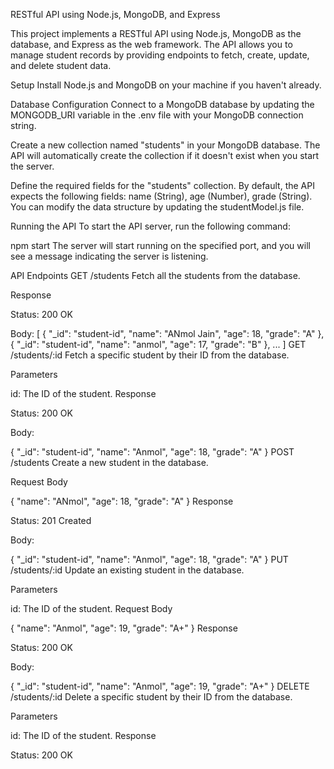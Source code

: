 RESTful API using Node.js, MongoDB, and Express

This project implements a RESTful API using Node.js, MongoDB as the database, and Express as the web framework. The API allows you to manage student records by providing endpoints to fetch, create, update, and delete student data.

Setup Install Node.js and MongoDB on your machine if you haven't already.


Database Configuration Connect to a MongoDB database by updating the MONGODB_URI variable in the .env file with your MongoDB connection string.

Create a new collection named "students" in your MongoDB database. The API will automatically create the collection if it doesn't exist when you start the server.

Define the required fields for the "students" collection. By default, the API expects the following fields: name (String), age (Number), grade (String). You can modify the data structure by updating the studentModel.js file.

Running the API To start the API server, run the following command:


npm start The server will start running on the specified port, and you will see a message indicating the server is listening.

API Endpoints GET /students Fetch all the students from the database.

Response

Status: 200 OK

Body: [ { "_id": "student-id", "name": "ANmol Jain", "age": 18, "grade": "A" }, { "_id": "student-id", "name": "anmol", "age": 17, "grade": "B" }, ... ] GET /students/:id Fetch a specific student by their ID from the database.

Parameters

id: The ID of the student. Response

Status: 200 OK

Body:

{ "_id": "student-id", "name": "Anmol", "age": 18, "grade": "A" } POST /students Create a new student in the database.

Request Body

{ "name": "ANmol", "age": 18, "grade": "A" } Response

Status: 201 Created

Body:

{ "_id": "student-id", "name": "Anmol", "age": 18, "grade": "A" } PUT /students/:id Update an existing student in the database.

Parameters

id: The ID of the student. Request Body

{ "name": "Anmol", "age": 19, "grade": "A+" } Response

Status: 200 OK

Body:

{ "_id": "student-id", "name": "Anmol", "age": 19, "grade": "A+" } DELETE /students/:id Delete a specific student by their ID from the database.

Parameters

id: The ID of the student. Response

Status: 200 OK

